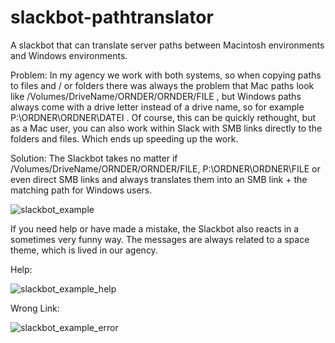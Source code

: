 # slackbot-pathtranslator

A slackbot that can translate server paths between Macintosh environments and Windows environments.

Problem:
In my agency we work with both systems, so when copying paths to files and / or folders there was always the problem that Mac paths look like /Volumes/DriveName/ORNDER/ORNDER/FILE , but Windows paths always come with a drive letter instead of a drive name, so for example P:\ORDNER\ORDNER\DATEI . Of course, this can be quickly rethought, but as a Mac user, you can also work within Slack with SMB links directly to the folders and files. Which ends up speeding up the work.

Solution:
The Slackbot takes no matter if /Volumes/DriveName/ORNDER/ORNDER/FILE, P:\ORDNER\ORDNER\FILE or even direct SMB links and always translates them into an SMB link + the matching path for Windows users.

![slackbot_example](https://user-images.githubusercontent.com/52171435/237045796-382779ca-d35c-4f4c-a088-1481bbbd889c.jpg)

If you need help or have made a mistake, the Slackbot also reacts in a sometimes very funny way. The messages are always related to a space theme, which is lived in our agency.

Help:

![slackbot_example_help](https://user-images.githubusercontent.com/52171435/237047833-71003701-e9fe-4430-b1f4-ba5f976e525a.jpg)

Wrong Link:

![slackbot_example_error](https://user-images.githubusercontent.com/52171435/237046645-5a402e61-2d5d-4659-9476-1be0d50c1d1f.jpg)
